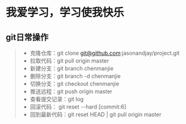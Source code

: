 # 我爱学习，学习使我快乐


## git日常操作
> * 克隆仓库：git clone git@github.com:jasonandjay/project.git
> * 拉取代码：git pull origin master
> * 新建分支：git branch chenmanjie
> * 删除分支：git branch -d chenmanjie
> * 切换分支：git checkout chenmanjie
> * 推送远程：git push origin master
> * 查看提交记录：git log 
> * 回滚代码： git reset --hard [commit:6]
> * 回到最新代码：git reset HEAD | git pull origin master
